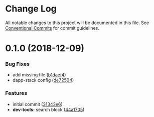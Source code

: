 # Change Log

All notable changes to this project will be documented in this file.
See [Conventional Commits](https://conventionalcommits.org) for commit guidelines.

# 0.1.0 (2018-12-09)


### Bug Fixes

* add missing file ([b1daef4](https://github.com/Dapp-Stack/Dapp-Stack/commit/b1daef4))
* dapp-stack config ([de72504](https://github.com/Dapp-Stack/Dapp-Stack/commit/de72504))


### Features

* initial commit ([31343e6](https://github.com/Dapp-Stack/Dapp-Stack/commit/31343e6))
* **dev-tools:** search block ([44a1705](https://github.com/Dapp-Stack/Dapp-Stack/commit/44a1705))
